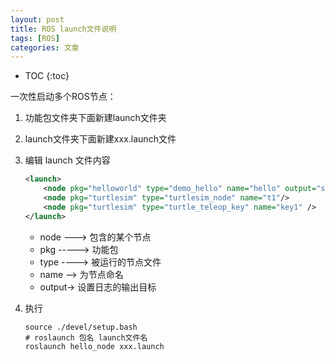 ```yaml
---
layout: post
title: ROS launch文件说明
tags: [ROS]
categories: 文章
---
```


* TOC
{:toc}

一次性启动多个ROS节点：

1. 功能包文件夹下面新建launch文件夹

2. launch文件夹下面新建xxx.launch文件

3. 编辑 launch 文件内容

   ```xml
   <launch>
       <node pkg="helloworld" type="demo_hello" name="hello" output="screen" />
       <node pkg="turtlesim" type="turtlesim_node" name="t1"/>
       <node pkg="turtlesim" type="turtle_teleop_key" name="key1" />
   </launch>
   ```

   - node ---> 包含的某个节点
   - pkg -----> 功能包
   - type ----> 被运行的节点文件
   - name --> 为节点命名
   - output-> 设置日志的输出目标

4. 执行

   ```shell
   source ./devel/setup.bash
   # roslaunch 包名 launch文件名
   roslaunch hello_node xxx.launch
   ```
